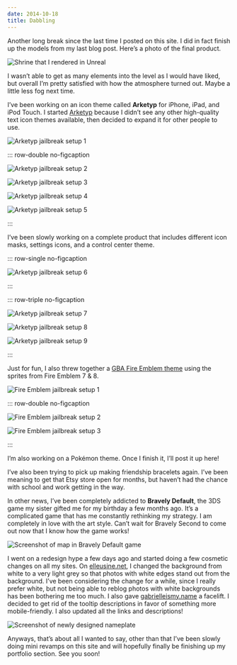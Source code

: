 ```yaml
---
date: 2014-10-18
title: Dabbling
---
```

Another long break since the last time I posted on this site. I did in fact finish up the models from my last blog post. Here’s a photo of the final product.

![Shrine that I rendered in Unreal](2014-10-18-shrine-3.jpg 'Shrine that I rendered in Unreal')

I wasn’t able to get as many elements into the level as I would have liked, but overall I’m pretty satisfied with how the atmosphere turned out. Maybe a little less fog next time.

<!--more-->

I’ve been working on an icon theme called **Arketyp** for iPhone, iPad, and iPod Touch. I started [Arketyp](http://redd.it/2d7ph3) because I didn’t see any other high-quality text icon themes available, then decided to expand it for other people to use.

![Arketyp jailbreak setup 1](2014-10-18-arketyp-1.png 'The original setup photos from Reddit')

::: row-double no-figcaption

![Arketyp jailbreak setup 2](2014-10-18-arketyp-2.png 'Arketyp jailbreak setup 2')

![Arketyp jailbreak setup 3](2014-10-18-arketyp-3.png 'Arketyp jailbreak setup 3')

![Arketyp jailbreak setup 4](2014-10-18-arketyp-4.png 'Arketyp jailbreak setup 4')

![Arketyp jailbreak setup 5](2014-10-18-arketyp-5.png 'Arketyp jailbreak setup 5')

:::

I’ve been slowly working on a complete product that includes different icon masks, settings icons, and a control center theme.

::: row-single no-figcaption

![Arketyp jailbreak setup 6](2014-10-18-arketyp-6.png 'Arketyp jailbreak setup 6')

:::

::: row-triple no-figcaption

![Arketyp jailbreak setup 7](2014-10-18-arketyp-7.png 'Arketyp jailbreak setup 7')

![Arketyp jailbreak setup 8](2014-10-18-arketyp-8.png 'Arketyp jailbreak setup 8')

![Arketyp jailbreak setup 9](2014-10-18-arketyp-9.png 'Arketyp jailbreak setup 9')

:::

Just for fun, I also threw together a [GBA Fire Emblem theme](http://redd.it/2dvcmv) using the sprites from Fire Emblem 7 & 8.

![Fire Emblem jailbreak setup 1](2014-10-18-fire-emblem-1.png 'Setup on Reddit')

::: row-double no-figcaption

![Fire Emblem jailbreak setup 2](2014-10-18-fire-emblem-2.png 'Fire Emblem jailbreak setup 2')

![Fire Emblem jailbreak setup 3](2014-10-18-fire-emblem-3.png 'Fire Emblem jailbreak setup 3')

:::

I’m also working on a Pokémon theme. Once I finish it, I’ll post it up here!

I’ve also been trying to pick up making friendship bracelets again. I’ve been meaning to get that Etsy store open for months, but haven’t had the chance with school and work getting in the way.

In other news, I’ve been completely addicted to **Bravely Default**, the 3DS game my sister gifted me for my birthday a few months ago. It’s a complicated game that has me constantly rethinking my strategy. I am completely in love with the art style. Can’t wait for Bravely Second to come out now that I know how the game works!

![Screenshot of map in Bravely Default game](2014-10-18-bravely-default.jpg 'Screenshot of map in Bravely Default game')

I went on a redesign hype a few days ago and started doing a few cosmetic changes on all my sites. On [elleusine.net](htttp://elleusine.net), I changed the background from white to a very light grey so that photos with white edges stand out from the background. I’ve been considering the change for a while, since I really prefer white, but not being able to reblog photos with white backgrounds has been bothering me too much. I also gave [gabrielleismy.name](http://gabrielleismy.name) a facelift. I decided to get rid of the tooltip descriptions in favor of something more mobile-friendly. I also updated all the links and descriptions!

![Screenshot of newly designed nameplate](2014-10-18-nameplate.png 'Screenshot of newly designed nameplate')

Anyways, that’s about all I wanted to say, other than that I’ve been slowly doing mini revamps on this site and will hopefully finally be finishing up my portfolio section. See you soon!
